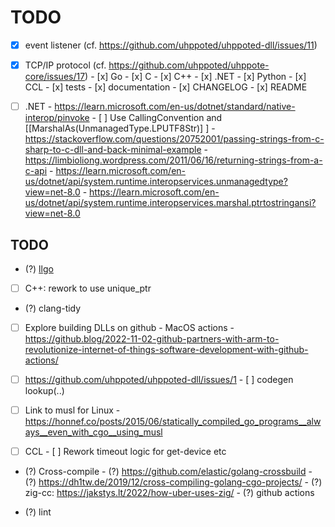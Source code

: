 # TODO

- [x] event listener (cf. https://github.com/uhppoted/uhppoted-dll/issues/11)
- [x] TCP/IP protocol (cf. https://github.com/uhppoted/uhppote-core/issues/17)
      - [x] Go
      - [x] C
      - [x] C++
      - [x] .NET
      - [x] Python
      - [x] CCL
      - [x] tests
      - [x] documentation
      - [x] CHANGELOG
      - [x] README

- [ ] .NET
      - https://learn.microsoft.com/en-us/dotnet/standard/native-interop/pinvoke
      - [ ] Use CallingConvention and [[MarshalAs(UnmanagedType.LPUTF8Str)] ]
            - https://stackoverflow.com/questions/20752001/passing-strings-from-c-sharp-to-c-dll-and-back-minimal-example
            - https://limbioliong.wordpress.com/2011/06/16/returning-strings-from-a-c-api
            - https://learn.microsoft.com/en-us/dotnet/api/system.runtime.interopservices.unmanagedtype?view=net-8.0
            - https://learn.microsoft.com/en-us/dotnet/api/system.runtime.interopservices.marshal.ptrtostringansi?view=net-8.0


## TODO

- (?) [llgo](https://github.com/goplus/llgo)
- [ ] C++: rework to use unique_ptr
- (?) clang-tidy

- [ ] Explore building DLLs on github
      - MacOS actions
      - https://github.blog/2022-11-02-github-partners-with-arm-to-revolutionize-internet-of-things-software-development-with-github-actions/

- [ ] https://github.com/uhppoted/uhppoted-dll/issues/1
      - [ ] codegen lookup(..)

- [ ] Link to musl for Linux
      - https://honnef.co/posts/2015/06/statically_compiled_go_programs__always__even_with_cgo__using_musl

- [ ] CCL
      - [ ] Rework timeout logic for get-device etc

- (?) Cross-compile
      - (?) https://github.com/elastic/golang-crossbuild
      - (?) https://dh1tw.de/2019/12/cross-compiling-golang-cgo-projects/
      - (?) zig-cc: https://jakstys.lt/2022/how-uber-uses-zig/
      - (?) github actions

- (?) lint

